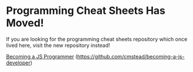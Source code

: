 # Programming Cheat Sheets Has Moved! #

If you are looking for the programming cheat sheets repository which once lived here, visit the new repository instead!

[Becoming a JS Programmer](https://github.com/cmstead/becoming-a-js-developer) (https://github.com/cmstead/becoming-a-js-developer)